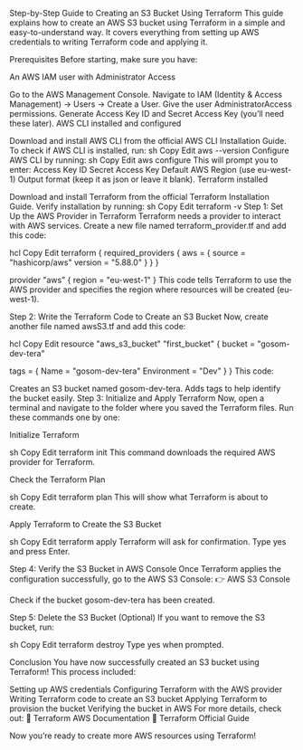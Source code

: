 Step-by-Step Guide to Creating an S3 Bucket Using Terraform
This guide explains how to create an AWS S3 bucket using Terraform in a simple and easy-to-understand way. It covers everything from setting up AWS credentials to writing Terraform code and applying it.

Prerequisites
Before starting, make sure you have:

An AWS IAM user with Administrator Access

Go to the AWS Management Console.
Navigate to IAM (Identity & Access Management) → Users → Create a User.
Give the user AdministratorAccess permissions.
Generate Access Key ID and Secret Access Key (you’ll need these later).
AWS CLI installed and configured

Download and install AWS CLI from the official AWS CLI Installation Guide.
To check if AWS CLI is installed, run:
sh
Copy
Edit
aws --version
Configure AWS CLI by running:
sh
Copy
Edit
aws configure
This will prompt you to enter:
Access Key ID
Secret Access Key
Default AWS Region (use eu-west-1)
Output format (keep it as json or leave it blank).
Terraform installed

Download and install Terraform from the official Terraform Installation Guide.
Verify installation by running:
sh
Copy
Edit
terraform -v
Step 1: Set Up the AWS Provider in Terraform
Terraform needs a provider to interact with AWS services. Create a new file named terraform_provider.tf and add this code:

hcl
Copy
Edit
terraform {
  required_providers {
    aws = {
      source  = "hashicorp/aws"
      version = "5.88.0"
    }
  }
}

provider "aws" {
  region = "eu-west-1"
}
This code tells Terraform to use the AWS provider and specifies the region where resources will be created (eu-west-1).

Step 2: Write the Terraform Code to Create an S3 Bucket
Now, create another file named awsS3.tf and add this code:

hcl
Copy
Edit
resource "aws_s3_bucket" "first_bucket" {
  bucket = "gosom-dev-tera"

  tags = {
    Name        = "gosom-dev-tera"
    Environment = "Dev"
  }
}
This code:

Creates an S3 bucket named gosom-dev-tera.
Adds tags to help identify the bucket easily.
Step 3: Initialize and Apply Terraform
Now, open a terminal and navigate to the folder where you saved the Terraform files. Run these commands one by one:

Initialize Terraform

sh
Copy
Edit
terraform init
This command downloads the required AWS provider for Terraform.

Check the Terraform Plan

sh
Copy
Edit
terraform plan
This will show what Terraform is about to create.

Apply Terraform to Create the S3 Bucket

sh
Copy
Edit
terraform apply
Terraform will ask for confirmation. Type yes and press Enter.

Step 4: Verify the S3 Bucket in AWS Console
Once Terraform applies the configuration successfully, go to the AWS S3 Console:
👉 AWS S3 Console

Check if the bucket gosom-dev-tera has been created.

Step 5: Delete the S3 Bucket (Optional)
If you want to remove the S3 bucket, run:

sh
Copy
Edit
terraform destroy
Type yes when prompted.

Conclusion
You have now successfully created an S3 bucket using Terraform! This process included:

Setting up AWS credentials
Configuring Terraform with the AWS provider
Writing Terraform code to create an S3 bucket
Applying Terraform to provision the bucket
Verifying the bucket in AWS
For more details, check out:
🔹 Terraform AWS Documentation
🔹 Terraform Official Guide

Now you’re ready to create more AWS resources using Terraform! 
